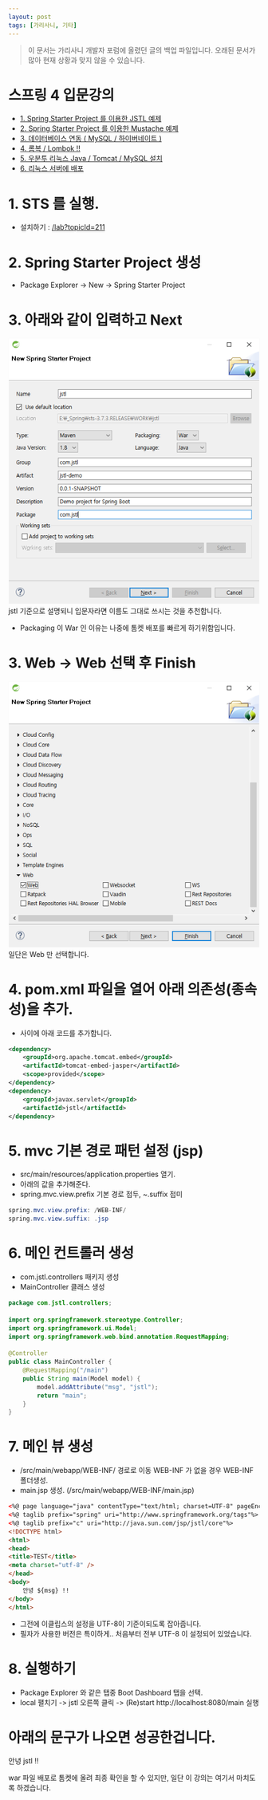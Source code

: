 ```yaml
---
layout: post
tags: [가리사니, 기타]
---
```


> 이 문서는 가리사니 개발자 포럼에 올렸던 글의 백업 파일입니다.
오래된 문서가 많아 현재 상황과 맞지 않을 수 있습니다.


# 스프링 4 입문강의
- [1. Spring Starter Project 를 이용한 JSTL 예제](/lab?topicId=212)
- [2. Spring Starter Project 를 이용한 Mustache 예제 ](/lab?topicId=213)
- [3. 데이터베이스 연동 ( MySQL / 하이버네이트 ) ](/lab?topicId=214)
- [4. 롬복 / Lombok !! ](/lab?topicId=215)
- [5. 우분투 리눅스 Java / Tomcat / MySQL 설치 ](/lab?topicId=216)
- [6. 리눅스 서버에 배포](/lab?topicId=217)

# 1. STS 를 실행.
- 설치하기 : [/lab?topicId=211](/lab?topicId=211)


# 2. Spring Starter Project 생성
- Package Explorer -> New -> Spring Starter Project


# 3. 아래와 같이 입력하고 Next
![](/file/old/123.png) jstl 기준으로 설명되니 입문자라면 이름도 그대로 쓰시는 것을 추천합니다.
- Packaging 이 War 인 이유는 나중에 톰켓 배포를 빠르게 하기위함입니다.


# 3. Web -> Web 선택 후 Finish
![](/file/old/122.png) 일단은 Web 만 선택합니다.


# 4. pom.xml 파일을 열어 아래 의존성(종속성)을 추가.
- <dependencies></dependencies> 사이에 아래 코드를 추가합니다.
``` xml
<dependency>
	<groupId>org.apache.tomcat.embed</groupId>
	<artifactId>tomcat-embed-jasper</artifactId>
	<scope>provided</scope>
</dependency>
<dependency>
	<groupId>javax.servlet</groupId>
	<artifactId>jstl</artifactId>
</dependency>
```


# 5. mvc 기본 경로 패턴 설정 (jsp)
- src/main/resources/application.properties 열기.
- 아래의 값을 추가해준다.
- spring.mvc.view.prefix 기본 경로 접두, ~.suffix 접미
``` java
spring.mvc.view.prefix: /WEB-INF/
spring.mvc.view.suffix: .jsp
```


# 6. 메인 컨트롤러 생성
- com.jstl.controllers 패키지 생성
- MainController 클래스 생성
``` java
package com.jstl.controllers;

import org.springframework.stereotype.Controller;
import org.springframework.ui.Model;
import org.springframework.web.bind.annotation.RequestMapping;

@Controller
public class MainController {
	@RequestMapping("/main")
	public String main(Model model) {
		model.addAttribute("msg", "jstl");
		return "main";
	}
}
```


# 7. 메인 뷰 생성
- /src/main/webapp/WEB-INF/ 경로로 이동 WEB-INF 가 없을 경우 WEB-INF 폴더생성.
- main.jsp 생성. (/src/main/webapp/WEB-INF/main.jsp)
``` html
<%@ page language="java" contentType="text/html; charset=UTF-8" pageEncoding="UTF-8" %>
<%@ taglib prefix="spring" uri="http://www.springframework.org/tags"%>
<%@ taglib prefix="c" uri="http://java.sun.com/jsp/jstl/core"%>
<!DOCTYPE html>
<html>
<head>
<title>TEST</title>
<meta charset="utf-8" />
</head>
<body>
    안녕 ${msg} !!
</body>
</html>
```
- 그전에 이클립스의 설정을 UTF-8이 기준이되도록 잡아줍니다.
- 필자가 사용한 버전은 특이하게.. 처음부터 전부 UTF-8 이 설정되어 있었습니다.


# 8. 실행하기
- Package Explorer 와 같은 탭중 Boot Dashboard 탭을 선택.
- local 펼치기 -> jstl 오른쪽 클릭 -> (Re)start
http://localhost:8080/main 실행

# 아래의 문구가 나오면 성공한겁니다.
안녕 jstl !!

war 파일 배포로 톰켓에 올려 최종 확인을 할 수 있지만, 일단 이 강의는 여기서 마치도록 하겠습니다.